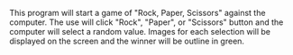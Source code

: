 This program will start a game of "Rock, Paper, Scissors" against the computer. The use will click "Rock", "Paper", or "Scissors" button and the computer will select a random value. Images for each selection will be displayed on the screen and the winner will be outline in green.